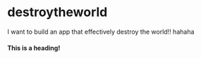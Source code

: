 # destroytheworld
I want to build an app that effectively destroy the world!! hahaha
#### This is a heading! 
